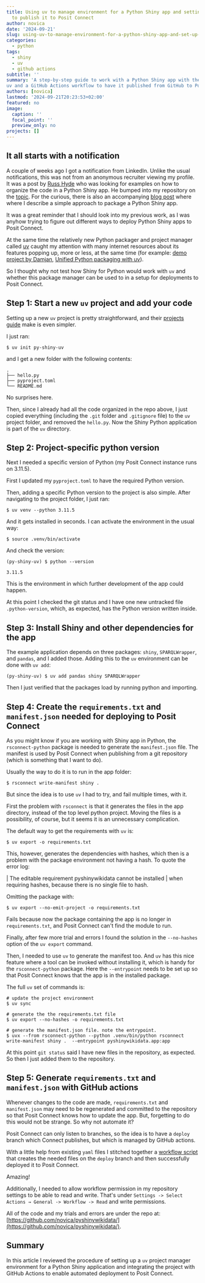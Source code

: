```yaml
---
title: Using uv to manage environment for a Python Shiny app and setting up a GitHub action 
  to publish it to Posit Connect
author: novica
date: '2024-09-21'
slug: using-uv-to-manage-environment-for-a-python-shiny-app-and-set-up-a-workflow-to-publish-it-to-posit-connect
categories:
  - python
tags:
  - shiny
  - uv
  - github actions
subtitle: ''
summary: 'A step-by-step guide to work with a Python Shiny app with the help of 
uv and a GitHub Actions workflow to have it published from GitHub to Posit Connect.'
authors: [novica]
lastmod: '2024-09-21T20:23:53+02:00'
featured: no
image:
  caption: ''
  focal_point: ''
  preview_only: no
projects: []
---
```


## It all starts with a notification

A couple of weeks ago I got a notification from LinkedIn. Unlike the usual notifications, 
this was not from an anonymous recruiter viewing my profile. It was a post by 
[Russ Hyde](https://www.jumpingrivers.com/authors/russ-hyde/) who was looking for examples on
how to organize the code in a Python Shiny app. He bumped into my repository on the 
[topic](https://github.com/novica/pyshinywikidata). For the curious, there is also an accompanying
[blog post](/post/packaging-a-python-shiny-app/) where where I describe a simple approach 
to package a Python Shiny app.

It was a great reminder that I should look into my previous work, as I was 
anyhow trying to figure out different ways to deploy Python Shiny apps to Posit Connect. 

At the same time the relatively new Python packager and project manager called 
[uv](https://docs.astral.sh/uv/) caught my attention with many internet resources
about its features popping up, more or less, at the same time (for example: 
[demo project by Damjan](https://github.com/gdamjan/uv-getting-started), 
[Unified Python packaging with uv](https://talkpython.fm/episodes/show/476/unified-python-packaging-with-uv)). 

So I thought why not test how Shiny for Python would
work with `uv` and whether this package manager can be used to in a setup
for deployments to Posit Connect.

## Step 1: Start a new `uv` project and add your code

Setting up a new `uv` project is pretty straightforward, and their 
[projects guide](https://docs.astral.sh/uv/guides/projects/) make is even 
simpler.

I just ran:

`$ uv init py-shiny-uv`

and I get a new folder with the following contents:

```
.
├── hello.py
├── pyproject.toml
└── README.md
```

No surprises here.

Then, since I already had all the code organized in the repo above, I just copied
everything (including the `.git` folder and `.gitignore` file) to the `uv` 
project folder, and removed the `hello.py`. Now the Shiny Python application is
part of the `uv` directory.

## Step 2: Project-specific python version

Next I needed a specific version of Python (my Posit Connect instance runs on 3.11.5).

First I updated my `pyproject.toml` to have the required Python version.

Then, adding a specific Python version to the project is also simple. After navigating to
the project folder, I just ran:

```
$ uv venv --python 3.11.5
```

And it gets installed in seconds. I can activate the environment in the usual way:

```
$ source .venv/bin/activate
```

And check the version:

```
(py-shiny-uv) $ python --version

3.11.5
```

This is the environment in which further development of the app could happen.

At this point I checked the git status and I have one new untracked file `.python-version`, 
which, as expected, has the Python version written inside.

## Step 3: Install Shiny and other dependencies for the app

The example application depends on three packages: `shiny`, `SPARQLWrapper`, 
and `pandas`, and I added those. Adding this to the `uv` environment can be 
done with `uv add`:

```
(py-shiny-uv) $ uv add pandas shiny SPARQLWrapper
```

Then I just verified that the packages load by running python and importing.

## Step 4: Create the `requirements.txt` and `manifest.json` needed for deploying to Posit Connect

As you might know if you are working with Shiny app in Python, the 
`rsconnect-python` package is needed to generate the `manifest.json` file. The
manifest is used by Posit Connect when publishing from a git repository
(which is something that I want to do).

Usually the way to do it is to run in the app folder:

```
$ rsconnect write-manifest shiny .
```

But since the idea is to use `uv` I had to try, and fail multiple times, with it.

First the problem with `rsconnect` is that it generates the files in the 
app directory, instead of the top level python project. Moving the files is a 
possibility, of course, but it seems it is an unnecessary complication.

The default way to get the requirements with `uv` is:

```
$ uv export -o requirements.txt
```

This, however, generates the dependencies with hashes, which then is a problem 
with the package environment not having a hash. To quote the error log:


   | The editable requirement pyshinywikidata cannot be installed 
   | when requiring hashes, because there is no single file to hash.


Omitting the package with:

```
$ uv export --no-emit-project -o requirements.txt
```

Fails because now the package containing the app is no longer in 
`requirements.txt`, and Posit Connect can't find the module to run.

Finally, after few more trial and errors I found the solution in the 
`--no-hashes` option of the `uv export` command.

Then, I needed to use `uv` to generate the manifest too. And `uv` has this nice 
feature where a tool can be invoked without installing it, which is handy for 
the `rsconnect-python` package. Here the `--entrypoint` needs to be set up so 
that Posit Connect knows that the app is in the installed package.

The full `uv` set of commands is:

```
# update the project environment
$ uv sync 

# generate the the requirements.txt file
$ uv export --no-hashes -o requirements.txt 

# generate the manifest.json file. note the entrypoint.
$ uvx --from rsconnect-python --python .venv/bin/python rsconnect write-manifest shiny .  --entrypoint pyshinywikidata.app:app 
```

At this point `git status` said I have new files in the repository, as expected.
So then I just added them to the repository.

## Step 5: Generate `requirements.txt` and `manifest.json` with GitHub actions

Whenever changes to the code are made, `requirements.txt` and `manifest.json` 
may need to be regenerated and committed to the repository so that 
Posit Connect knows how to update the app. But, forgetting to do this would not 
be strange. So why not automate it?

Posit Connect can only listen to branches, so the idea is to have a `deploy` 
branch which Connect publishes, but which is managed by GitHub actions.

With a little help from existing `yaml` files I stitched together a 
[workflow script](https://github.com/novica/pyshinywikidata/blob/main/.github/workflows/update-requirements.yaml) 
that creates the needed files on the `deploy` branch and then successfully deployed it 
to Posit Connect.

Amazing!

Additionally, I needed to allow workflow permission in my repository settings 
to be able to read and write. That's under 
`Settings -> Select Actions → General -> Workflow -> Read` and write permissions.

All of the code and my trials and errors are under the repo at: 
[https://github.com/novica/pyshinywikidata/](https://github.com/novica/pyshinywikidata/).

## Summary 
In this article I reviewed the procedure of setting up a `uv` project manager
environment for a Python Shiny application and integrating the project with 
GitHub Actions to enable automated deployment to Posit Connect. 
